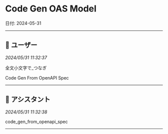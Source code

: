 # Code Gen OAS Model

日付: 2024-05-31

---

## 👤 ユーザー
*2024/05/31 11:32:37*

全文小文字で_つなぎ

Code Gen From OpenAPI Spec

---

## 🤖 アシスタント
*2024/05/31 11:32:38*

code_gen_from_openapi_spec

---
